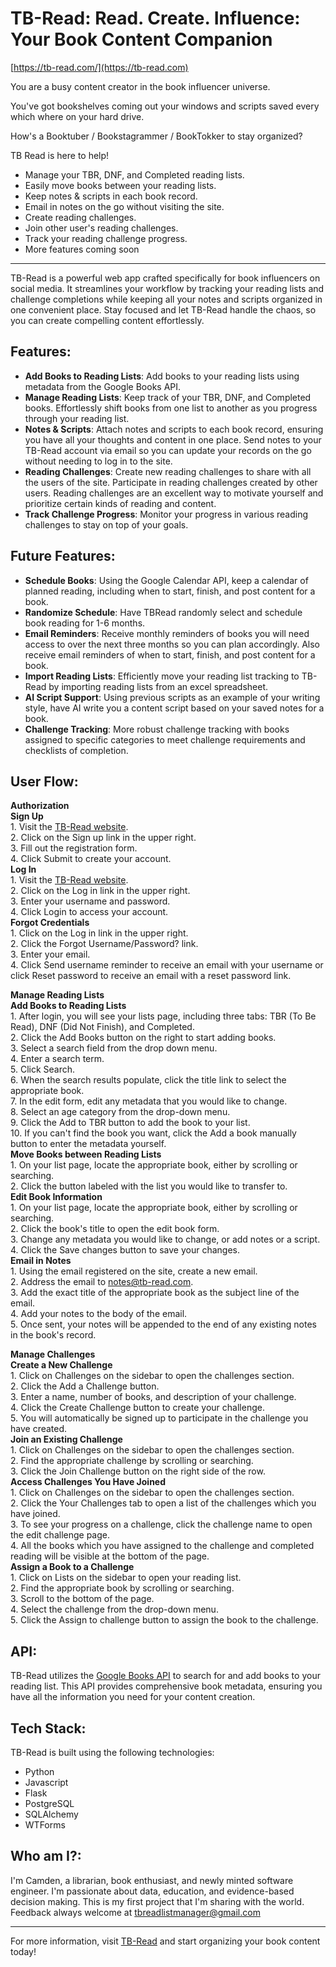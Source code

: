 # TB-Read: Read. Create. Influence: Your Book Content Companion
[https://tb-read.com/](https://tb-read.com)

You are a busy content creator in the book influencer universe.

You've got bookshelves coming out your windows and scripts saved every which where on your hard drive.

How's a Booktuber / Bookstagrammer / BookTokker to stay organized?

TB Read is here to help!

- Manage your TBR, DNF, and Completed reading lists.
- Easily move books between your reading lists.
- Keep notes & scripts in each book record.
- Email in notes on the go without visiting the site.
- Create reading challenges.
- Join other user's reading challenges.
- Track your reading challenge progress.
- More features coming soon

___

TB-Read is a powerful web app crafted specifically for book influencers on social media. It streamlines your workflow by tracking your reading lists and challenge completions while keeping all your notes and scripts organized in one convenient place. Stay focused and let TB-Read handle the chaos, so you can create compelling content effortlessly.

## Features: 
- **Add Books to Reading Lists**: Add books to your reading lists using metadata from the Google Books API. 
- **Manage Reading Lists**: Keep track of your TBR, DNF, and Completed books. Effortlessly shift books from one list to another as you progress through your reading list. 
- **Notes & Scripts**: Attach notes and scripts to each  book record, ensuring you have all your thoughts and content in one place. Send notes to your TB-Read account via email so you can update your records on the go without needing to log in to the site. 
- **Reading Challenges**: Create new reading challenges to share with all the users of the site. Participate in reading challenges created by other users. Reading challenges are an excellent way to motivate yourself and prioritize certain kinds of reading and content. 
- **Track Challenge Progress**: Monitor your progress in various reading challenges to stay on top of your goals. 

## Future Features: 
- **Schedule Books**: Using the Google Calendar API, keep a calendar of planned reading, including when to start, finish, and post content for a book. 
- **Randomize Schedule**: Have TBRead randomly select and schedule book reading for 1-6 months. 
- **Email Reminders**: Receive monthly reminders of books you will need access to over the next three months so you can plan accordingly. Also receive email reminders of when to start, finish, and post content for a book. 
- **Import Reading Lists**: Efficiently move your reading list tracking to TB-Read by importing reading lists from an excel spreadsheet. 
- **AI Script Support**: Using previous scripts as an example of your writing style, have AI write you a content script based on your saved notes for a book. 
- **Challenge Tracking**: More robust challenge tracking with books assigned to specific categories to meet challenge requirements and checklists of completion. 

## User Flow: 
**Authorization**\
**Sign Up**\
    1. Visit the [TB-Read website](https://tb-read.com).\
    2. Click on the Sign up link in the upper right.\
    3. Fill out the registration form. \
    4. Click Submit to create your account.\
**Log In**\
    1. Visit the [TB-Read website](https://tb-read.com).\
    2. Click on the Log in link in the upper right. \
    3. Enter your username and password. \
    4. Click Login to access your account. \
**Forgot Credentials**\
    1. Click on the Log in link in the upper right.\
    2. Click the Forgot Username/Password? link. \
    3. Enter your email. \
    4. Click Send username reminder to receive an email with your username or click Reset password to receive an email with a reset password link.

**Manage Reading Lists**\
**Add Books to Reading Lists**\
    1. After login, you will see your lists page, including three tabs: TBR (To Be Read), DNF (Did Not Finish), and Completed. \
    2. Click the Add Books button on the right to start adding books.\
    3. Select a search field from the drop down menu. \
    4. Enter a search term. \
    5. Click Search. \
    6. When the search results populate, click the title link to select the appropriate book. \
    7. In the edit form, edit any metadata that you would like to change. \
    8. Select an age category from the drop-down menu. \
    9. Click the Add to TBR button to add the book to your list. \
    10. If you can't find the book you want, click the Add a book manually button to enter the metadata yourself. \
**Move Books between Reading Lists**\
    1. On your list page, locate the appropriate book, either by scrolling or searching. \
    2. Click the button labeled with the list you would like to transfer to.\
**Edit Book Information**\
    1. On your list page, locate the appropriate book, either by scrolling or searching. \
    2. Click the book's title to open the edit book form. \
    3. Change any metadata you would like to change, or add notes or a script. \
    4. Click the Save changes button to save your changes. \
**Email in Notes**\
    1. Using the email registered on the site, create a new email. \
    2. Address the email to notes@tb-read.com. \
    3. Add the exact title of the appropriate book as the subject line of the email. \
    4. Add your notes to the body of the email. \
    5. Once sent, your notes will be appended to the end of any existing notes in the book's record.

**Manage Challenges**\
**Create a New Challenge**\
    1. Click on Challenges on the sidebar to open the challenges section. \
    2. Click the Add a Challenge button. \
    3. Enter a name, number of books, and description of your challenge. \
    4. Click the Create Challenge button to create your challenge. \
    5. You will automatically be signed up to participate in the challenge you have created. \
**Join an Existing Challenge**\
    1. Click on Challenges on the sidebar to open the challenges section.\
    2. Find the appropriate challenge by scrolling or searching. \
    3. Click the Join Challenge button on the right side of the row. \
**Access Challenges You Have Joined**\
    1. Click on Challenges on the sidebar to open the challenges section.\
    2. Click the Your Challenges tab to open a list of the challenges which you have joined. \
    3. To see your progress on a challenge, click the challenge name to open the edit challenge page. \
    4. All the books which you have assigned to the challenge and completed reading will be visible at the bottom of the page. \
**Assign a Book to a Challenge**\
    1. Click on Lists on the sidebar to open your reading list. \
    2. Find the appropriate book by scrolling or searching. \
    3. Scroll to the bottom of the page. \
    4. Select the challenge from the drop-down menu. \
    5. Click the Assign to challenge button to assign the book to the challenge.

## API:  
TB-Read utilizes the [Google Books API](https://developers.google.com/books) to search for and add books to your reading list. This API provides comprehensive book metadata, ensuring you have all the information you need for your content creation.  

## Tech Stack:
TB-Read is built using the following technologies: 
- Python
- Javascript
- Flask
- PostgreSQL
- SQLAlchemy
- WTForms

## Who am I?: 
I'm Camden, a librarian, book enthusiast, and newly minted software engineer. I'm passionate about data, education, and evidence-based decision making. This is my first project that I'm sharing with the world. Feedback always welcome at tbreadlistmanager@gmail.com

___

For more information, visit [TB-Read](https://tb-read.com) and start organizing your book content today!
